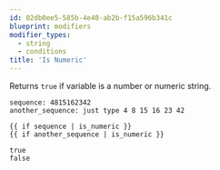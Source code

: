 ```yaml
---
id: 02db0ee5-585b-4e40-ab2b-f15a596b341c
blueprint: modifiers
modifier_types:
  - string
  - conditions
title: 'Is Numeric'
---
```

Returns `true` if variable is a number or numeric string.

```.language-yaml
sequence: 4815162342
another_sequence: just type 4 8 15 16 23 42
```

```
{{ if sequence | is_numeric }}
{{ if another_sequence | is_numeric }}
```

```.language-output
true
false
```
